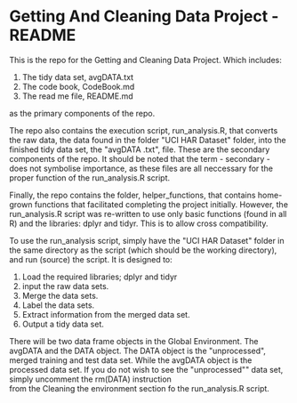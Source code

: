 Getting And Cleaning Data Project - README
====

This is the repo for the Getting and Cleaning Data Project. Which includes:  
  
1. The tidy data set, avgDATA.txt  
2. The code book, CodeBook.md  
3. The read me file, README.md  
  
as the primary components of the repo.  
  
The repo also contains the execution script, run_analysis.R, that converts the
raw data, the data found in the folder "UCI HAR Dataset" folder, into the 
finished tidy data set, the "avgDATA .txt", file. These are the secondary 
components of the repo. It should be noted that the term - secondary - does not
symbolise importance, as these files are all neccessary for the proper function
of the run_analysis.R script.  
  
Finally, the repo contains the folder, helper_functions, that contains 
home-grown functions that facilitated completing the project initially. However,
the run_analysis.R script was re-written to use only basic functions (found in
all R) and the libraries: dplyr and tidyr. This is to allow cross compatibility.  
  
To use the run_analysis script, simply have the "UCI HAR Dataset" folder in the
same directory as the script (which should be the working directory), and run
(source) the script. It is designed to:  
  
1. Load the required libraries; dplyr and tidyr
2. input the raw data sets.
3. Merge the data sets.
4. Label the data sets.
5. Extract information from the merged data set.
6. Output a tidy data set.
  
There will be two data frame objects in the Global Environment. The avgDATA and
the DATA object. The DATA object is the "unprocessed", merged training and test
data set. While the avgDATA object is the processed data set. If you do not wish
to see the "unprocessed"" data set, simply uncomment the rm(DATA) instruction  
from the Cleaning the environment section fo the run_analysis.R script.  
